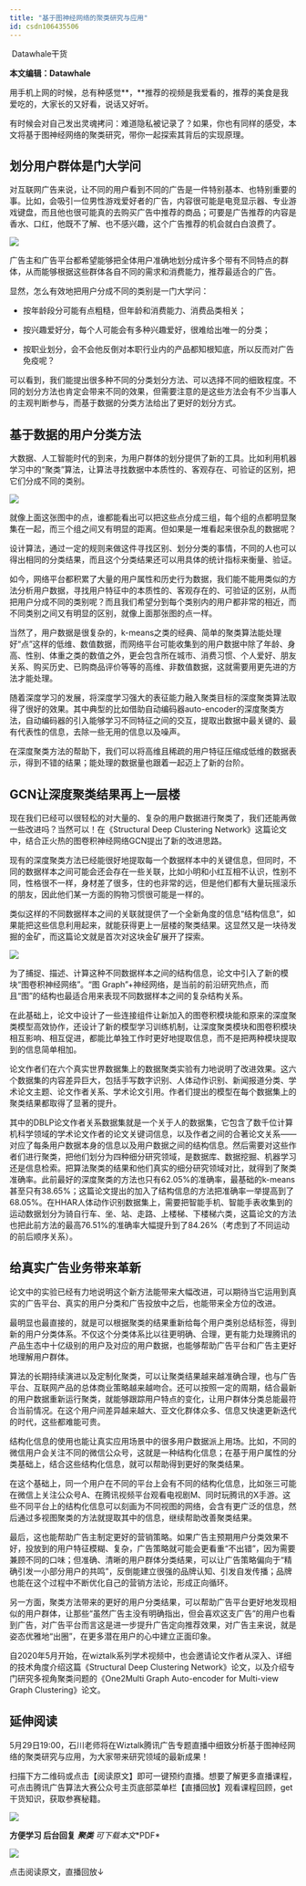 ```yaml
---
title: "基于图神经网络的聚类研究与应用"
id: csdn106435506
---
```


 Datawhale干货 

**本文编辑：Datawhale**

用手机上网的时候，总有种感觉**，**推荐的视频是我爱看的，推荐的美食是我爱吃的，大家长的又好看，说话又好听。

有时候会对自己发出灵魂拷问：难道隐私被记录了？如果，你也有同样的感受，本文将基于图神经网络的聚类研究，带你一起探索其背后的实现原理。

## 划分用户群体是门大学问

对互联网广告来说，让不同的用户看到不同的广告是一件特别基本、也特别重要的事。比如，会吸引一位男性游戏爱好者的广告，内容很可能是电竞显示器、专业游戏键盘，而且他也很可能真的去购买广告中推荐的商品；可要是广告推荐的内容是香水、口红，他既不了解、也不感兴趣，这个广告推荐的机会就白白浪费了。

![](../img/907304e5591c905e1d387d675baa710a.png)

广告主和广告平台都希望能够把全体用户准确地划分成许多个带有不同特点的群体，从而能够根据这些群体各自不同的需求和消费能力，推荐最适合的广告。

显然，怎么有效地把用户分成不同的类别是一门大学问：

*   按年龄段分可能有点粗糙，但年龄和消费能力、消费品类相关；

*   按兴趣爱好分，每个人可能会有多种兴趣爱好，很难给出唯一的分类；

*   按职业划分，会不会他反倒对本职行业内的产品都知根知底，所以反而对广告免疫呢？

可以看到，我们能提出很多种不同的分类划分方法、可以选择不同的细致程度。不同的划分方法也肯定会带来不同的效果，但需要注意的是这些方法会有不少当事人的主观判断参与，而基于数据的分类方法给出了更好的划分方式。

## 基于数据的用户分类方法

大数据、人工智能时代的到来，为用户群体的划分提供了新的工具。比如利用机器学习中的“聚类”算法，让算法寻找数据中本质性的、客观存在、可验证的区别，把它们分成不同的类别。

![](../img/95f2abb0c84135dbcf6019cac335ef0a.png)

就像上面这张图中的点，谁都能看出可以把这些点分成三组，每个组的点都明显聚集在一起，而三个组之间又有明显的距离。但如果是一堆看起来很杂乱的数据呢？

设计算法，通过一定的规则来做这件寻找区别、划分分类的事情，不同的人也可以得出相同的分类结果，而且这个分类结果还可以用具体的统计指标来衡量、验证。

如今，网络平台都积累了大量的用户属性和历史行为数据，我们能不能用类似的方法分析用户数据，寻找用户特征中的本质性的、客观存在的、可验证的区别，从而把用户分成不同的类别呢？而且我们希望分到每个类别内的用户都非常的相近，而不同类别之间又有明显的区别，就像上面那张图的点一样。

当然了，用户数据是很复杂的，k-means之类的经典、简单的聚类算法能处理好“点”这样的低维、数值数据，而网络平台可能收集到的用户数据中除了年龄、身高、性别、体重之类的数值之外，更会包含所在城市、消费习惯、个人爱好、朋友关系、购买历史、已购商品评价等等的高维、非数值数据，这就需要用更先进的方法才能处理。

随着深度学习的发展，将深度学习强大的表征能力融入聚类目标的深度聚类算法取得了很好的效果。其中典型的比如借助自动编码器auto-encoder的深度聚类方法，自动编码器的引入能够学习不同特征之间的交互，提取出数据中最关键的、最有代表性的信息，去除一些无用的信息以及噪声。

在深度聚类方法的帮助下，我们可以将高维且稀疏的用户特征压缩成低维的数据表示，得到不错的结果；能处理的数据量也跟着一起迈上了新的台阶。

## GCN让深度聚类结果再上一层楼

现在我们已经可以很轻松的对大量的、复杂的用户数据进行聚类了，我们还能再做一些改进吗？当然可以！在《Structural Deep Clustering Network》这篇论文中，结合正火热的图卷积神经网络GCN提出了新的改进思路。

现有的深度聚类方法已经能很好地提取每一个数据样本中的关键信息，但同时，不同的数据样本之间可能会还会存在一些关联，比如小明和小红互相不认识，性别不同，性格很不一样，身材差了很多，住的也非常的远，但是他们都有大量玩摇滚乐的朋友，因此他们某一方面的购物习惯很可能是一样的。

类似这样的不同数据样本之间的关联就提供了一个全新角度的信息“结构信息”，如果能把这些信息利用起来，就能获得更上一层楼的聚类结果。这显然又是一块待发掘的金矿，而这篇论文就是首次对这块金矿展开了探索。

![](../img/83493fa8b9f64717ab697c01faec200c.png)

为了捕捉、描述、计算这种不同数据样本之间的结构信息，论文中引入了新的模块“图卷积神经网络”。“图 Graph”+神经网络，是当前的前沿研究热点，而且“图”的结构也最适合用来表现不同数据样本之间的复杂结构关系。

在此基础上，论文中设计了一些连接组件让新加入的图卷积模块能和原来的深度聚类模型高效协作，还设计了新的模型学习训练机制，让深度聚类模块和图卷积模块相互影响、相互促进，都能比单独工作时更好地提取信息，而不是把两种模块提取到的信息简单相加。

论文作者们在六个真实世界数据集上的数据聚类实验有力地说明了改进效果。这六个数据集的内容差异巨大，包括手写数字识别、人体动作识别、新闻报道分类、学术论文主题、论文作者关系、学术论文引用。作者们提出的模型在每个数据集上的聚类结果都取得了显著的提升。

其中的DBLP论文作者关系数据集就是一个关于人的数据集，它包含了数千位计算机科学领域的学术论文作者的论文关键词信息，以及作者之间的合著论文关系—— 对应了每条用户数据本身的信息以及用户数据之间的结构信息。然后需要对这些作者们进行聚类，把他们划分为四种细分研究领域，是数据库、数据挖掘、机器学习还是信息检索。把算法聚类的结果和他们真实的细分研究领域对比，就得到了聚类准确率。此前最好的深度聚类的方法也只有62.05%的准确率，最基础的k-means甚至只有38.65%；这篇论文提出的加入了结构信息的方法把准确率一举提高到了68.05%。在HHAR人体动作识别数据集上，需要把智能手机、智能手表收集到的运动数据划分为骑自行车、坐、站、走路、上楼梯、下楼梯六类，这篇论文的方法也把此前方法的最高76.51%的准确率大幅提升到了84.26%（考虑到了不同运动的前后顺序关系）。

## 给真实广告业务带来革新

论文中的实验已经有力地说明这个新方法能带来大幅改进，可以期待当它运用到真实的广告平台、真实的用户分类和广告投放中之后，也能带来全方位的改进。

最明显也最直接的，就是可以根据聚类的结果重新给每个用户类别总结标签，得到新的用户分类体系。不仅这个分类体系比以往更明确、合理，更有能力处理腾讯的产品生态中十亿级别的用户及对应的用户数据，也能够帮助广告平台和广告主更好地理解用户群体。

算法的长期持续演进以及定制化聚类，可以让聚类结果越来越准确合理，也与广告平台、互联网产品的总体商业策略越来越吻合。还可以按照一定的周期，结合最新的用户数据重新运行聚类，就能够跟踪用户特点的变化，让用户群体分类总能最符合当前情况。在这个用户间差异越来越大、亚文化群体众多、信息又快速更新迭代的时代，这些都难能可贵。

结构化信息的使用也能让真实应用场景中的很多用户数据派上用场。比如，不同的微信用户会关注不同的微信公众号，这就是一种结构化信息；在基于用户属性的分类基础上，结合这些结构化信息，就可以帮助得到更好的聚类结果。

在这个基础上，同一个用户在不同的平台上会有不同的结构化信息，比如张三可能在微信上关注公众号A、在腾讯视频平台观看电视剧M、同时玩腾讯的X手游。这些不同平台上的结构化信息可以刻画为不同视图的网络，会含有更广泛的信息，然后通过多视图聚类的方法就提取其中的信息，继续帮助改善聚类结果。

最后，这也能帮助广告主制定更好的营销策略。如果广告主预期用户分类效果不好，投放到的用户特征模糊、复杂，广告策略就可能会更看重“不出错”，因为需要兼顾不同的口味；但准确、清晰的用户群体分类结果，可以让广告策略偏向于“精确引发一小部分用户的共鸣”，反倒能建立很强的品牌认知、引发自发传播；品牌也能在这个过程中不断优化自己的营销方法论，形成正向循环。

另一方面，聚类方法带来的更好的用户分类结果，可以帮助广告平台更好地发现相似的用户群体，让那些“虽然广告主没有明确指出，但会喜欢这支广告”的用户也看到广告，对广告平台而言这是进一步提升广告定向推荐效果，对广告主来说，就是姿态优雅地“出圈”，在更多潜在用户的心中建立正面印象。

自2020年5月开始，在wiztalk系列学术视频中，也会邀请论文作者从深入、详细的技术角度介绍这篇《Structural Deep Clustering Network》论文，以及介绍专门研究多视角聚类问题的《One2Multi Graph Auto-encoder for Multi-view Graph Clustering》论文。

## 延伸阅读

5月29日19:00，石川老师将在Wiztalk腾讯广告专题直播中细致分析基于图神经网络的聚类研究与应用，为大家带来研究领域的最新成果！

扫描下方二维码或点击【阅读原文】即可一键预约直播。想要了解更多直播课程，可点击腾讯广告算法大赛公众号主页底部菜单栏【直播回放】观看课程回顾，get干货知识，获取参赛秘籍。

![](../img/c4d1fc3c8f35062f8c4c6f70b1096ae2.png)

**方便学习 后台回复** ***聚类** 可**下载本文**PDF*

![](../img/ac1260bd6d55ebcd4401293b8b1ef5ff.png)

点击阅读原文，直播回放↓